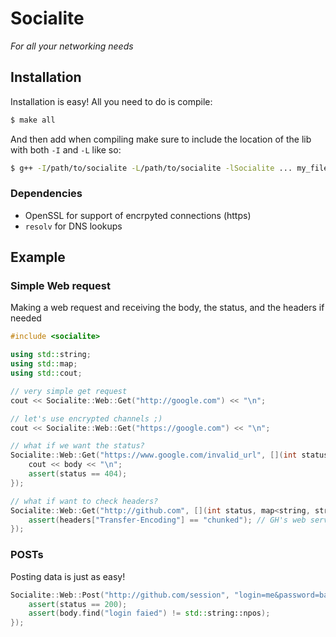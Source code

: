 # Socialite
*For all your networking needs*

## Installation
Installation is easy! All you need to do is compile:
```bash
$ make all
```
And then add when compiling make sure to include the location of the lib with both `-I` and `-L` like so:
```bash
$ g++ -I/path/to/socialite -L/path/to/socialite -lSocialite ... my_files.cpp ... -o ...
```
### Dependencies
* OpenSSL for support of encrpyted connections (https) 
* `resolv` for DNS lookups
## Example
### Simple Web request
Making a web request and receiving the body, the status, and the headers if needed
```C++
#include <socialite>

using std::string;
using std::map;
using std::cout;

// very simple get request
cout << Socialite::Web::Get("http://google.com") << "\n";

// let's use encrypted channels ;)
cout << Socialite::Web::Get("https://google.com") << "\n";

// what if we want the status?
Socialite::Web::Get("https://www.google.com/invalid_url", [](int status, string body) -> void {
	cout << body << "\n";
	assert(status == 404);
});

// what if want to check headers?
Socialite::Web::Get("http://github.com", [](int status, map<string, string>& headers, string body) -> void {
	assert(headers["Transfer-Encoding"] == "chunked"); // GH's web servers uses the chunked encoding
});
```
### POSTs
Posting data is just as easy!
```C++
Socialite::Web::Post("http://github.com/session", "login=me&password=banana", [](int status, string body) -> void {
	assert(status == 200);
	assert(body.find("login faied") != std::string::npos);
});
```